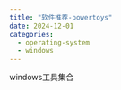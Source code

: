 ```yaml
---
title: "软件推荐-powertoys"
date: 2024-12-01
categories:
  - operating-system
  - windows
---
```


windows工具集合